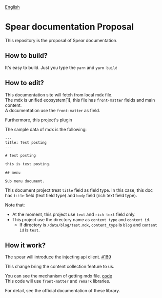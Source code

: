 [English](./README.md)

# Spear documentation Proposal

This repository is the proposal of Spear documentation.

## How to build?

It's easy to build. Just you type the `yarn` and `yarn build`

## How to edit?

This documentation site will fetch from local mdx file.  
The mdx is unified ecosystem[1], this file has `front-matter` fields and main content.  
A documentation use the `front-matter` as field.

Furthermore, this project's plugin 

The sample data of mdx is the following:

```
---
title: Test posting
---

# test posting

this is test posting.

## menu

Sub menu document.
```

This document project treat `title` field as field type. In this case, this doc has `title` field (text field type) and `body` field (rich text field type).

Note that:
- At the moment, this project use `text` and `rich text` field only.
- This project use the directory name as `content type` and `content id`.
  - If directory is `/data/blog/test.mdx`, `content_type` is `blog` and `content id` is `test`.

## How it work?

The spear will introduce the injecting api client. [#189](https://github.com/unimal-jp/spear/pull/189)

This change bring the content collection feature to us.

You can see the mechanism of getting mdx file. [code](https://github.com/mantaroh/spear-doc/blob/967800439f9ed83120e7028a2375c6330b108683/spear.config.mjs#L74-L90)  
This code will use `front-matter` and `remark` libraries.

For detail, see the official documentation of these library. 
